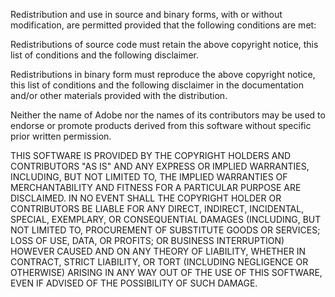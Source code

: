 Redistribution and use in source and binary forms, with or without modification, are permitted provided that the
following conditions are met:

Redistributions of source code must retain the above copyright notice, this list of conditions and the following
disclaimer.

Redistributions in binary form must reproduce the above copyright notice, this list of conditions and the following
disclaimer in the documentation and/or other materials provided with the distribution.

Neither the name of Adobe nor the names of its contributors may be used to endorse or promote products derived from this
software without specific prior written permission.

THIS SOFTWARE IS PROVIDED BY THE COPYRIGHT HOLDERS AND CONTRIBUTORS "AS IS" AND ANY EXPRESS OR IMPLIED WARRANTIES,
INCLUDING, BUT NOT LIMITED TO, THE IMPLIED WARRANTIES OF MERCHANTABILITY AND FITNESS FOR A PARTICULAR PURPOSE ARE
DISCLAIMED. IN NO EVENT SHALL THE COPYRIGHT HOLDER OR CONTRIBUTORS BE LIABLE FOR ANY DIRECT, INDIRECT, INCIDENTAL,
SPECIAL, EXEMPLARY, OR CONSEQUENTIAL DAMAGES (INCLUDING, BUT NOT LIMITED TO, PROCUREMENT OF SUBSTITUTE GOODS OR
SERVICES; LOSS OF USE, DATA, OR PROFITS; OR BUSINESS INTERRUPTION) HOWEVER CAUSED AND ON ANY THEORY OF LIABILITY,
WHETHER IN CONTRACT, STRICT LIABILITY, OR TORT (INCLUDING NEGLIGENCE OR OTHERWISE) ARISING IN ANY WAY OUT OF THE USE OF
THIS SOFTWARE, EVEN IF ADVISED OF THE POSSIBILITY OF SUCH DAMAGE.